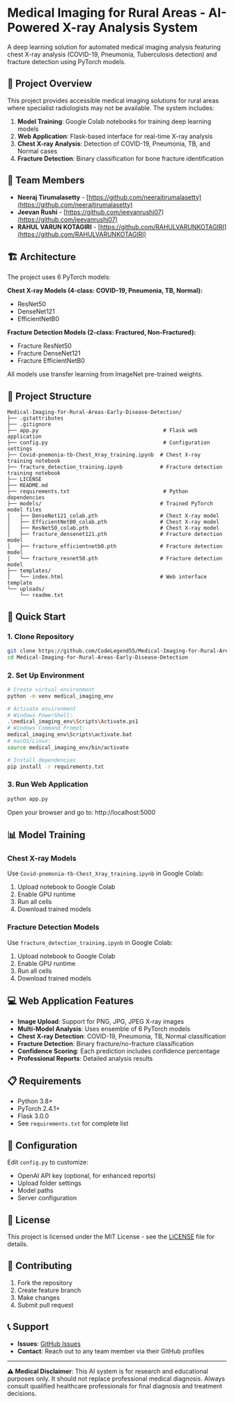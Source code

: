 # Medical Imaging for Rural Areas - AI-Powered X-ray Analysis System

A deep learning solution for automated medical imaging analysis featuring chest X-ray analysis (COVID-19, Pneumonia, Tuberculosis detection) and fracture detection using PyTorch models.

## 🎯 Project Overview

This project provides accessible medical imaging solutions for rural areas where specialist radiologists may not be available. The system includes:

1. **Model Training**: Google Colab notebooks for training deep learning models
2. **Web Application**: Flask-based interface for real-time X-ray analysis
3. **Chest X-ray Analysis**: Detection of COVID-19, Pneumonia, TB, and Normal cases
4. **Fracture Detection**: Binary classification for bone fracture identification

## 👥 Team Members

- **Neeraj Tirumalasetty** - [https://github.com/neerajtirumalasetty](https://github.com/neerajtirumalasetty)
- **Jeevan Rushi** - [https://github.com/jeevanrushi07](https://github.com/jeevanrushi07)
- **RAHUL VARUN KOTAGIRI** - [https://github.com/RAHULVARUNKOTAGIRI](https://github.com/RAHULVARUNKOTAGIRI)

## 🏗️ Architecture

The project uses 6 PyTorch models:

**Chest X-ray Models (4-class: COVID-19, Pneumonia, TB, Normal):**
- ResNet50
- DenseNet121  
- EfficientNetB0

**Fracture Detection Models (2-class: Fractured, Non-Fractured):**
- Fracture ResNet50
- Fracture DenseNet121
- Fracture EfficientNetB0

All models use transfer learning from ImageNet pre-trained weights.

## 📁 Project Structure

```
Medical-Imaging-for-Rural-Areas-Early-Disease-Detection/
├── .gitattributes
├── .gitignore
├── app.py                                        # Flask web application
├── config.py                                     # Configuration settings
├── Covid-pnemonia-tb-Chest_Xray_training.ipynb  # Chest X-ray training notebook
├── fracture_detection_training.ipynb            # Fracture detection training notebook
├── LICENSE
├── README.md
├── requirements.txt                              # Python dependencies
├── models/                                      # Trained PyTorch model files
│   ├── DenseNet121_colab.pth                    # Chest X-ray model
│   ├── EfficientNetB0_colab.pth                 # Chest X-ray model
│   ├── ResNet50_colab.pth                       # Chest X-ray model
│   ├── fracture_densenet121.pth                 # Fracture detection model
│   ├── fracture_efficientnetb0.pth              # Fracture detection model
│   └── fracture_resnet50.pth                    # Fracture detection model
├── templates/
│   └── index.html                               # Web interface template
└── uploads/
    └── readme.txt
```

## 🚀 Quick Start

### 1. Clone Repository
```bash
git clone https://github.com/CodeLegend55/Medical-Imaging-for-Rural-Areas-Early-Disease-Detection.git
cd Medical-Imaging-for-Rural-Areas-Early-Disease-Detection
```

### 2. Set Up Environment
```bash
# Create virtual environment
python -m venv medical_imaging_env

# Activate environment
# Windows PowerShell:
.\medical_imaging_env\Scripts\Activate.ps1
# Windows Command Prompt:
medical_imaging_env\Scripts\activate.bat
# macOS/Linux:
source medical_imaging_env/bin/activate

# Install dependencies
pip install -r requirements.txt
```

### 3. Run Web Application
```bash
python app.py
```

Open your browser and go to: http://localhost:5000

## 📊 Model Training

### Chest X-ray Models
Use `Covid-pnemonia-tb-Chest_Xray_training.ipynb` in Google Colab:
1. Upload notebook to Google Colab
2. Enable GPU runtime
3. Run all cells
4. Download trained models

### Fracture Detection Models  
Use `fracture_detection_training.ipynb` in Google Colab:
1. Upload notebook to Google Colab
2. Enable GPU runtime
3. Run all cells
4. Download trained models

## 💻 Web Application Features

- **Image Upload**: Support for PNG, JPG, JPEG X-ray images
- **Multi-Model Analysis**: Uses ensemble of 6 PyTorch models
- **Chest X-ray Detection**: COVID-19, Pneumonia, TB, Normal classification
- **Fracture Detection**: Binary fracture/no-fracture classification
- **Confidence Scoring**: Each prediction includes confidence percentage
- **Professional Reports**: Detailed analysis results

## 📋 Requirements

- Python 3.8+
- PyTorch 2.4.1+
- Flask 3.0.0
- See `requirements.txt` for complete list

## 🔧 Configuration

Edit `config.py` to customize:
- OpenAI API key (optional, for enhanced reports)
- Upload folder settings
- Model paths
- Server configuration

## 📝 License

This project is licensed under the MIT License - see the [LICENSE](LICENSE) file for details.

## 🤝 Contributing

1. Fork the repository
2. Create feature branch
3. Make changes
4. Submit pull request

## 📞 Support

- **Issues**: [GitHub Issues](https://github.com/CodeLegend55/Medical-Imaging-for-Rural-Areas-Early-Disease-Detection/issues)
- **Contact**: Reach out to any team member via their GitHub profiles

---

**⚠️ Medical Disclaimer**: This AI system is for research and educational purposes only. It should not replace professional medical diagnosis. Always consult qualified healthcare professionals for final diagnosis and treatment decisions.